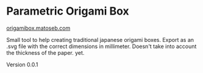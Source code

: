 # Parametric Origami Box

[origamibox.matoseb.com](https://origamibox.matoseb.com)

Small tool to help creating traditional japanese origami boxes.
Export as an .svg file with the correct dimensions in millimeter.
Doesn't take into account the thickness of the paper. yet.

Version 0.0.1
